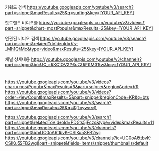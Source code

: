 키워드 검색
https://youtube.googleapis.com/youtube/v3/search?part=snippet&maxResults=25&q=surfing&key=[YOUR_API_KEY]

핫트렌드 비디오들
https://youtube.googleapis.com/youtube/v3/videos?part=snippet&chart=mostPopular&maxResults=25&key=[YOUR_API_KEY]

연관된 비디오 검색
https://youtube.googleapis.com/youtube/v3/search?part=snippet&relatedToVideoId=Ks-_Mh1QhMc&type=video&maxResults=25&key=[YOUR_API_KEY]

채널 상세내용
https://youtube.googleapis.com/youtube/v3/channels?part=snippet&id=UC_x5XG1OV2P6uZZ5FSM9Ttw&key=[YOUR_API_KEY]

#

https://youtube.googleapis.com/youtube/v3/videos?chart=mostPopular&maxResults=5&part=snippet&regionCode=KR
https://youtube.googleapis.com/youtube/v3/videos?order=viewCount&maxResults=5&part=snippet&regionCode=KR&q=bts
https://youtube.googleapis.com/youtube/v3/search?part=snippet&maxResults=25&q=${keyword}

https://youtube.googleapis.com/youtube/v3/search?part=snippet&relatedToVideoId=PDGts5jFczs&type=video&maxResults=11
https://youtube.googleapis.com/youtube/v3/channels?part=snippet&id=UC0oA6ttbvK-CSIKu5SFB2wg
https://youtube.googleapis.com/youtube/v3/channels?id=UC0oA6ttbvK-CSIKu5SFB2wg&part=snippet&fields=items/snippet/thumbnails/default

